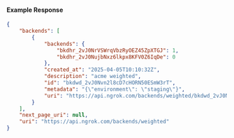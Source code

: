 <!-- Code generated for API Clients. DO NOT EDIT. -->

#### Example Response

```json
{
	"backends": [
		{
			"backends": {
				"bkdhr_2vJ0NrVSWrqVbzRyOEZ45ZpXTGJ": 1,
				"bkdhr_2vJ0NujbNxz6lkpx8KFV0Z6IqDe": 0
			},
			"created_at": "2025-04-05T10:10:32Z",
			"description": "acme weighted",
			"id": "bkdwd_2vJ0Nvn2l8cD7cHORN50ESmW3rT",
			"metadata": "{\"environment\": \"staging\"}",
			"uri": "https://api.ngrok.com/backends/weighted/bkdwd_2vJ0Nvn2l8cD7cHORN50ESmW3rT"
		}
	],
	"next_page_uri": null,
	"uri": "https://api.ngrok.com/backends/weighted"
}
```
